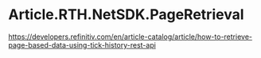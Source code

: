 # Article.RTH.NetSDK.PageRetrieval
https://developers.refinitiv.com/en/article-catalog/article/how-to-retrieve-page-based-data-using-tick-history-rest-api
